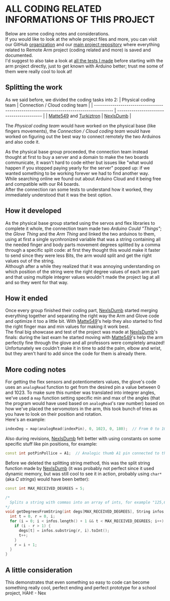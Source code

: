 # ALL CODING RELATED INFORMATIONS OF THIS PROJECT
Below are some coding notes and considerations.<br>
If you would like to look at the whole project files and more, you can visit our GitHub [organization](https://github.com/The-Army-Hope) and our [main project repository](https://github.com/The-Army-Hope/RemoteArm) where everything related to Remote Arm project (coding related and more) is saved and documented.<br>
I'd suggest to also take a look at [all the tests I made](https://github.com/The-Army-Hope/Arduino-Tests) before starting with the arm project directly, just to get known with Arduino better; trust me some of them were really cool to look at!

## Splitting the work
As we said before, we divided the coding tasks into 2:
| Physical coding team                                                                    | Connection / Cloud coding team            |
| --------------------------------------------------------------------------------------- | ----------------------------------------- |
| [Matte549](https://github.com/Matte549) and [Turkiztron](https://github.com/turkiz-jpg) | [NexIsDumb](https://github.com/NexIsDumb) |

The _Physical coding team_ would have worked on the physical base (like fingers movements), the _Connection / Cloud coding team_ would have worked on figuring out the best way to connect remotely the two Arduinos and also code it.

As the physical base group proceeded, the connection team instead thought at first to buy a server and a domain to make the two boards communicate, it wasn't hard to code either but issues like "what would happen if you stopped paying yearly for the server" popped up: if we wanted something to be working forever we had to find another way.<br>
While searching online we found out about Arduino Cloud and it being free and compatible with our R4 boards.<br>
After the connection ran some tests to understand how it worked, they immediately understood that it was the best option.

## How it developed
As the physical base group started using the servos and flex libraries to complete it whole, the connection team made two _Arduino Could "Things"_; the _Glove Thing_ and the _Arm Thing_ and linked the two arduinos to them, using at first a single sycnhronized variable that was a string containing all the needed finger and body parts movement degrees splitted by a comma through a specific split code: at first they thought this would make it faster to send since they were less Bits, the arm would split and get the right values out of the string.<br>
Although after a while they realized that it was annoying understanding on which position of the string were the right degree values of each arm part and that using multiple integrer values wouldn't made the project lag at all and so they went for that way.

## How it ended
Once every group finished their coding part, [NexIsDumb](https://github.com/NexIsDumb) started merging everything together and separating the right way the Arm and Glove code and optimize it too a little bit. With [Matte549](https://github.com/Matte549)'s help they also started to find the right finger max and min values for making it work best.<br>
The final big showcase and test of the project was made at [NexIsDumb](https://github.com/NexIsDumb)'s finals: during the last exam he started moving with [Matte549](https://github.com/Matte549)'s help the arm perfectly fine through the glove and all professors were completely amazed!<br>
Unfortunately we couldn't make it in time to add the palm, elbow and wrist, but they aren't hard to add since the code for them is already there.

## More coding notes
For getting the flex sensors and potentiometers values, the glove's code uses an `analogRead` function to get from the desired pin a value between 0 and 1023. To make sure this number was translated into integrer angles, we've used a `map` function setting specific min and max of the angles (that the program would have used based on `analogRead`'s raw number) based on how we've placed the servomotors in the arm, this took bunch of tries as you have to look on their position and rotation.<br>
Here's an example:
```ino
indexDeg = map(analogRead(indexPin), 0, 1023, 0, 180);  // From 0 to 1023, the raw number will be translated to: 0 to 180
```

Also during revisions, [NexIsDumb](https://github.com/NexIsDumb) felt better with using constants on some specific stuff like pin positions, for example:
```ino
const int potPinPollice = A1;  // Analogic thumb A1 pin connected to the potentiometer
```

Before we deleted the splitting string method, this was the split string function made by [NexIsDumb](https://github.com/NexIsDumb) (it was probably not perfect since it used dynamic memory, but was still cool to see it in action, probably using `char*` (aka _C strings_) would have been better):
```ino
const int MAX_RECEIVED_DEGREES = 5;

/*
  Splits a string with commas into an array of ints, for example "125,65,34" => [125,65,34]
*/
void getDegreesFromString(int degs[MAX_RECEIVED_DEGREES], String infos, char delim = ',') {
  int t = 0, r = 0, i;
  for (i = 0; i < infos.length() + 1 && t < MAX_RECEIVED_DEGREES; i++) if (infos[i] == delim || i == infos.length()) {
    if (i - r > 1) {
      degs[t] = infos.substring(r, i).toInt();
      t++;
    }
    r = i + 1;
  }
}
```

## A little consideration
This demonstrates that even something so easy to code can become something really cool, perfect ending and perfect prototype for a school project, HAH!  - Nex